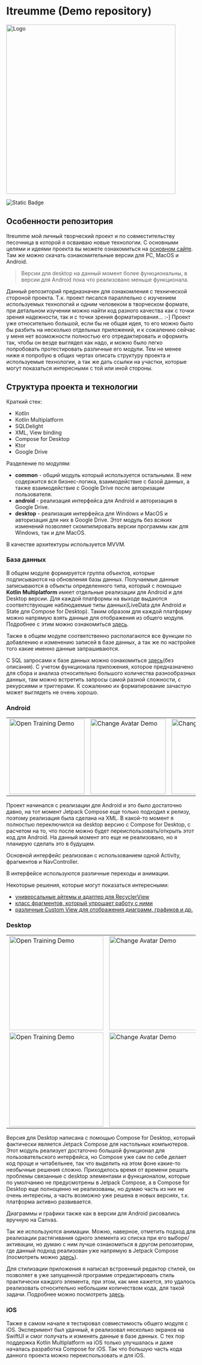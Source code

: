 # Itreumme (Demo repository)

<picture>
  <img width="450px" alt="Logo" src="https://FitConstructorImg.b-cdn.net/other/itreumme.png">
</picture>

![Static Badge](https://img.shields.io/badge/made_by-Ragefalcon-orange)

## Особенности репозитория
Itreumme мой личный творческий проект и по совместительству песочница 
в которой я осваиваю новые технологии. С основными целями и идеями проекта 
вы можете ознакомиться на <a  href="https://itreum.me">основном сайте</a>.
Там же можно скачать ознакомительные версии для PC, MacOS и Android. 
> Версии для desktop на данный момент более функциональны, в версии для Android
> пока что реализовано меньше функционала.

Данный репозиторий предназначен для ознакомления с технической стороной проекта.
Т.к. проект писался параллельно с изучением используемых технологий и одним человеком в творческом формате,
при детальном изучении можно найти код разного качества как с точки зрения надежности, 
так и с точки зрения форматирования... :-] Проект уже относительно большой, если бы 
не общая идея, то его можно было бы разбить на несколько отдельных приложений, и к сожалению
сейчас у меня нет возможности полностью его отредактировать и оформить так, чтобы 
он везде выглядел как надо, и можно было легко попробовать протестировать различные его 
модули. Тем не менее ниже я попробую в общих чертах описать структуру проекта и 
используемые технологии, а так же дать ссылки на участки, которые могут показаться
интересными с той или иной стороны.

## Структура проекта и технологии

Краткий стек:
- Kotlin
- Kotlin Multiplatform
- SQLDelight
- XML, View binding
- Compose for Desktop
- Ktor
- Google Drive


Разделение по модулям:
- <b>common</b> - общий модуль который используется остальными. В нем содержится вся 
бизнес-логика, взаимодействие с базой данных, а также взаимодействие с Google Drive 
после авторизации пользователя. 
- <b>android</b> - реализация интерфейса для Android и авторизация в Google Drive.
- <b>desktop</b> - реализация интерфейса для Windows и MacOS и авторизация 
для них в Google Drive. Этот модуль без всяких изменений позволяет скомпилировать 
версии программы как для Windows, так и для MacOS.
 
В качестве архитектуры используется MVVM.

### База данных

В общем модуле формируется группа объектов, которые подписываются на обновления базы данных.
Получаемые данные записываются в объекты определенного типа, 
который с помощью <b>Kotlin Multiplatform</b> имеет отдельные реализации для Android 
и для Desktop версии. Для каждой платформы на выходе выдаются соответствующие 
наблюдаемые типы данных(LiveData для Android и State для Compose for Desktop).
Таким образом для каждой платформу можно напрямую взять данные для отображения из 
общего модуля. Подробнее с этим можно ознакомиться 
<a href="">[здесь](/common/src/commonMain/kotlin/ru/ragefalcon/sharedcode/viewmodels/UniAdapters/).

Также в общем модуле соответственно располагаются все функции по добавлению и 
изменению записей в базе данных, а так же по настройке того какие именно данные
запрашиваются.

С SQL запросами к базе данных можно ознакомиться 
[здесь](/common/src/commonMain/sqldelight/ru/ragefalcon/sharedcode/)(без описания).
С учетом функционала приложения, которое предназначено для сбора и анализа относительно
большого количества разнообразных данных, там можно встретить запросы самой разной
сложности, с рекурсиями и триггерами. К сожалению их форматирование зачастую может 
выглядеть не очень хорошо.

### Android
<table>
  <tr>
    <td>
      <img width="200px" src="https://fitconstructorimg.b-cdn.net/other/Itreumme/Screenshot_Itreumme_07.jpg" alt="Open Training Demo">
    </td>
    <td>
      <img width="200px" src="https://fitconstructorimg.b-cdn.net/other/Itreumme/Screenshot_Itreumme_08.jpg" alt="Change Avatar Demo">
    </td>
    <td>
      <img width="200px" src="https://fitconstructorimg.b-cdn.net/other/Itreumme/Screenshot_Itreumme_09.jpg" alt="Change Avatar Demo">
    </td>
  </tr>
</table>

Проект начинался с реализации для Android и это было достаточно давно, на тот момент
Jetpack Compose еще только подходил к релизу, поэтому реализация была сделана на XML.
В какой-то момент я полностью переключился на desktop версию с Compose for Desktop,
с расчетом на то, что после можно будет переиспользовать/открыть этот код для Android.
На данный момент это еще не реализовано, но я планирую сделать это в будущем.

Основной интерфейс реализован с использованием одной Activity, 
фрагментов и NavController. 

В интерфейсе используются различные переходы и анимации.

Некоторые решения, которые могут показаться интересными:
- [универсальные айтемы и адаптер для RecyclerView](/android/src/main/java/ru/ragefalcon/tutatores/adapter/unirvadapter/)
- [класс фрагментов, который упрощает работу с ними](/android/src/main/java/ru/ragefalcon/tutatores/commonfragments/)
- [различные Custom View для отображения диаграмм, графиков и др.](/android/src/main/java/ru/ragefalcon/tutatores/ui/)

### Desktop
<table>
  <tr>
    <td>
      <img width="250px" src="https://fitconstructorimg.b-cdn.net/other/Itreumme/Screenshot_Itreumme_01.jpg" alt="Open Training Demo">
    </td>
    <td>
      <img width="250px" src="https://fitconstructorimg.b-cdn.net/other/Itreumme/Screenshot_Itreumme_02.jpg" alt="Change Avatar Demo">
    </td>
    <td>
      <img width="250px" src="https://fitconstructorimg.b-cdn.net/other/Itreumme/Screenshot_Itreumme_03.jpg" alt="Change Avatar Demo">
    </td>
  </tr>
  <tr>
    <td>
      <img width="250px" src="https://fitconstructorimg.b-cdn.net/other/Itreumme/Screenshot_Itreumme_04.jpg" alt="Open Training Demo">
    </td>
    <td>
      <img width="250px" src="https://fitconstructorimg.b-cdn.net/other/Itreumme/Screenshot_Itreumme_05.jpg" alt="Change Avatar Demo">
    </td>
    <td>
      <img width="250px" src="https://fitconstructorimg.b-cdn.net/other/Itreumme/Screenshot_Itreumme_06.jpg" alt="Change Avatar Demo">
    </td>
  </tr>
</table>

Версия для Desktop написана с помощью Compose for Desktop, который фактически
является Jetpack Compose для настольных компьютеров. Этот модуль реализует достаточно
большой функционал для пользовательского интерфейса, но Compose уже сам по себе
делает код проще и читабельнее, так что выделить на этом фоне какие-то необычные
решения сложно. Приходилось время от времени решать проблемы связанные с desktop 
элементами и функционалом, которые по умолчанию не предусмотрены в Jetpack Compose,
а в Compose for Desktop еще полноценно не реализованы, но думаю часть из них
не очень интересны, а часть возможно уже решена в новых версиях, т.к. платформа
активно развивается.

Диаграммы и графики также как в версии для Android рисовались вручную на Canvas.

Так же используются анимации. Можно, наверное, отметить подход для реализации
растягивания одного элемента из списка при его выборе/активации, но думаю с ним 
лучше ознакомиться в другом репозитории, где данный подход реализован уже напрямую в 
Jetpack Compose (посмотреть можно 
<a  href="https://github.com/Ragefalcon/MasterGYM_android/blob/master/app/src/main/java/ru/ragefalcon/mastergym_android/view/elements/CommonOpenItemPanel.kt">здесь</a>). 

Для стилизации приложения я написал встроенный редактор стилей, он позволяет в уже 
запущенной программе отредактировать стиль практически каждого элемента, при этом, 
как мне кажется, это удалось реализовать относительно небольшим количеством кода, 
для такой задачи. Подробнее можно посмотреть 
[здесь](/common/src/commonMain/kotlin/ru/ragefalcon/sharedcode/viewmodels/MainViewModels/Interface).

### iOS

Также в самом начале я тестировал совместимость общего модуля с iOS. Эксперимент
был удачный, я реализовал несколько экранов на SwiftUI и смог получать и изменять 
данные в базе данных. С тех пор поддержка Kotlin Multiplatform на iOS только 
улучшалась и даже началась разработка Compose for iOS. Так что большую часть кода
данного проекта можно переиспользовать и для iOS.

